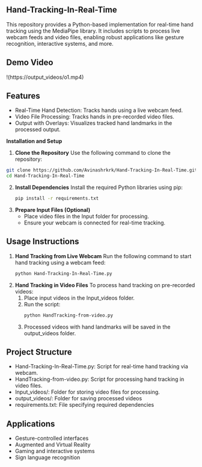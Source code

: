﻿## Hand-Tracking-In-Real-Time
This repository provides a Python-based implementation for real-time hand tracking using the MediaPipe library. It includes scripts to process live webcam feeds and video files, enabling robust applications like gesture recognition, interactive systems, and more.

## Demo Video
!(https://output_videos/o1.mp4)

## Features
* Real-Time Hand Detection: Tracks hands using a live webcam feed.
* Video File Processing: Tracks hands in pre-recorded video files.
* Output with Overlays: Visualizes tracked hand landmarks in the processed output.

**Installation and Setup**
1. **Clone the Repository**
  Use the following command to clone the repository:
  ```bash
  git clone https://github.com/Avinashrkrk/Hand-Tracking-In-Real-Time.git
  cd Hand-Tracking-In-Real-Time
```
2. **Install Dependencies**
   Install the required Python libraries using pip:
   ```bash
   pip install -r requirements.txt
   ```
3. **Prepare Input Files (Optional)**
   - Place video files in the Input folder for processing.
   - Ensure your webcam is connected for real-time tracking.

## Usage Instructions
1. **Hand Tracking from Live Webcam**
   Run the following command to start hand tracking using a webcam feed:
   ```bash
   python Hand-Tracking-In-Real-Time.py
   ```
2. **Hand Tracking in Video Files**
   To process hand tracking on pre-recorded videos:
   1. Place input videos in the Input_videos folder.
   2. Run the script:
      ```bash
      python HandTracking-from-video.py
      ```
   3. Processed videos with hand landmarks will be saved in the output_videos folder.

## Project Structure
- Hand-Tracking-In-Real-Time.py: Script for real-time hand tracking via webcam.
- HandTracking-from-video.py: Script for processing hand tracking in video files.
- Input_videos/: Folder for storing video files for processing.
- output_videos/: Folder for saving processed videos
- requirements.txt: File specifying required dependencies

## Applications
* Gesture-controlled interfaces
* Augmented and Virtual Reality
* Gaming and interactive systems
* Sign language recognition
